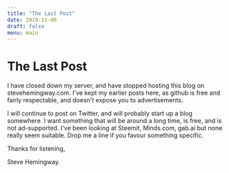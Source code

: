 ```yaml
---
title: "The Last Post"
date: 2019-11-06 
draft: false
menu: main
---
```


# The Last Post

I have closed down my server, and have stopped hosting this blog on stevehemingway.com.
I've kept my earlier posts here, as github is free and fairly respectable,
and doesn't expose you to advertisements. 

I will continue to post on Twitter, and will probably start up a blog somewhere. 
I want something that will be around a long time, is free, and is not ad-supported. I've been looking at Steemit, Minds.com, gab.ai but none really seem suitable. 
Drop me a line if you favour something specific.

Thanks for listening,

Steve Hemingway.

